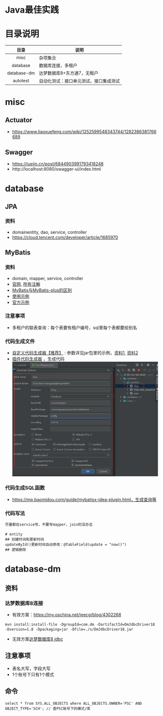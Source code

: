 # Java最佳实践

# 目录说明

| 目录 | 说明 |
| :-: | - |
| misc | 杂项集合 |
| database | 数据库连接，多租户 |
| database-dm | 达梦数据库8+东方通7，无租户 |
| autotest | 自动化测试：接口单元测试，接口集成测试 |

# misc
## Actuator
* https://www.liaoxuefeng.com/wiki/1252599548343744/1282386381766689

## Swagger
* https://juejin.cn/post/6844903991793418248
* http://localhost:8080/swagger-ui/index.html

# database
## JPA
### 资料
* domainentity, dao, service, controller
* https://cloud.tencent.com/developer/article/1685970

## MyBatis
### 资料
* domain, mapper, service, controller
* [官网](https://mp.baomidou.com/guide/quick-start.html), [所有注解](https://mp.baomidou.com/guide/annotation.html#tablename)
* [MyBatis与MyBatis-plus的区别](https://www.jianshu.com/p/8556c8468241)
* [使用示例](https://www.cnblogs.com/l-y-h/p/12859477.html)
* [官方示例](https://gitee.com/baomidou/mybatis-plus-samples)

### 注意事项
* 多租户的联表查询：每个表要有租户编号，sql里每个表都要给别名

### 代码生成文件
* [自定义代码生成器【推荐】](https://gitee.com/qiya365/longquan/code.generator) : 参数详见jar包里的示例，[资料1](https://mp.baomidou.com/guide/generator.html), [资料2](https://juejin.cn/post/6844904190683119629)
* [插件代码生成器](https://mp.baomidou.com/guide/mybatisx-idea-plugin.html) ，生成代码
![](./s/codegenerator.png)

### 代码生成SQL函数
* https://mp.baomidou.com/guide/mybatisx-idea-plugin.html，生成查询等

### 代码写法
```
尽量都在service写，不要写mapper，join的没办法

# entity
## 创建时间和更新时间
updateById()更新时间自动修改：@TableField(update = "now()")
## 逻辑删除
```

# database-dm
## 资料
### 达梦数据库8连接
* 有效方案：https://my.oschina.net/jeecg/blog/4302268
```
mvn install:install-file -DgroupId=com.dm -DartifactId=DmJdbcDriver18 -Dversion=1.8 -Dpackaging=jar -Dfile=./s/DmJdbcDriver18.jar
```
* 无效方案[达梦数据库8 jdbc](https://gitee.com/fuile/dameng/blob/master/repository-%E8%BE%BE%E6%A2%A68maven.zip)

## 注意事项
* 表名大写，字段大写
* 1个账号下只有1个模式

## 命令
```
select * from SYS.ALL_OBJECTS where ALL_OBJECTS.OWNER='PSC' AND OBJECT_TYPE='SCH'; // 查PSC账号下的模式/库

```
